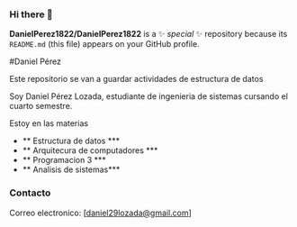 ### Hi there 👋


**DanielPerez1822/DanielPerez1822** is a ✨ _special_ ✨ repository because its `README.md` (this file) appears on your GitHub profile.

#Daniel Pérez

Este repositorio se van a guardar actividades de estructura de datos

Soy Daniel Pérez Lozada, estudiante de ingenieria de sistemas cursando el cuarto semestre.

Estoy en las materias
- ** Estructura de datos ***
- ** Arquitecura de computadores ***
- ** Programacion 3 ***
- ** Analisis de sistemas***
### Contacto 

Correo electronico: [daniel29lozada@gmail.com] 

